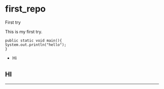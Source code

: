 # first_repo
First try

This is my first try.

```
public static void main(){
System.out.println("hello");
}
```

- Hi 

## HI　

----



